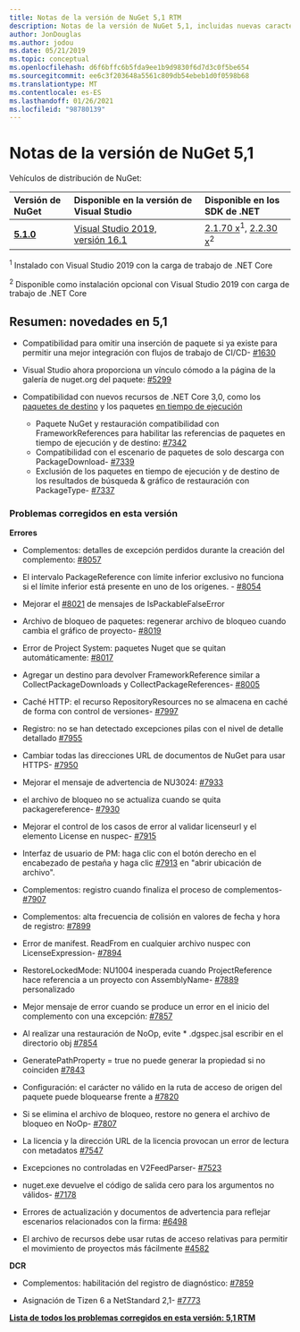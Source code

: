 ```yaml
---
title: Notas de la versión de NuGet 5,1 RTM
description: Notas de la versión de NuGet 5,1, incluidas nuevas características, correcciones de errores y DCR.
author: JonDouglas
ms.author: jodou
ms.date: 05/21/2019
ms.topic: conceptual
ms.openlocfilehash: d6f6bffc6b5fda9ee1b9d9830f6d7d3c0f5be654
ms.sourcegitcommit: ee6c3f203648a5561c809db54ebeb1d0f0598b68
ms.translationtype: MT
ms.contentlocale: es-ES
ms.lasthandoff: 01/26/2021
ms.locfileid: "98780139"
---
```

# <a name="nuget-51-release-notes"></a>Notas de la versión de NuGet 5,1

Vehículos de distribución de NuGet:

| Versión de NuGet | Disponible en la versión de Visual Studio| Disponible en los SDK de .NET|
|:---|:---|:---|
| [**5.1.0**](https://nuget.org/downloads) | [Visual Studio 2019, versión 16.1](https://visualstudio.microsoft.com/downloads/) | [2.1.70 x](https://dotnet.microsoft.com/download/dotnet-core/2.1)<sup>1</sup>, [2.2.30 x](https://dotnet.microsoft.com/download/dotnet-core/2.2)<sup>2</sup> |

<sup>1</sup> Instalado con Visual Studio 2019 con la carga de trabajo de .NET Core 

<sup>2</sup> Disponible como instalación opcional con Visual Studio 2019 con carga de trabajo de .NET Core

## <a name="summary-whats-new-in-51"></a>Resumen: novedades en 5,1

* Compatibilidad para omitir una inserción de paquete si ya existe para permitir una mejor integración con flujos de trabajo de CI/CD- [#1630](https://github.com/NuGet/Home/issues/1630#issuecomment-483461100)

* Visual Studio ahora proporciona un vínculo cómodo a la página de la galería de nuget.org del paquete: [#5299](https://github.com/NuGet/Home/issues/5299#issuecomment-494458510)

* Compatibilidad con nuevos recursos de .NET Core 3,0, como los [paquetes de destino](https://github.com/dotnet/cli/issues/10006) y los paquetes [en tiempo de ejecución](https://github.com/dotnet/cli/issues/10007)
  * Paquete NuGet y restauración compatibilidad con FrameworkReferences para habilitar las referencias de paquetes en tiempo de ejecución y de destino: [#7342](https://github.com/NuGet/Home/issues/7342)
  * Compatibilidad con el escenario de paquetes de solo descarga con PackageDownload- [#7339](https://github.com/NuGet/Home/issues/7339)
  * Exclusión de los paquetes en tiempo de ejecución y de destino de los resultados de búsqueda & gráfico de restauración con PackageType- [#7337](https://github.com/NuGet/Home/issues/7337)

### <a name="issues-fixed-in-this-release"></a>Problemas corregidos en esta versión

**Errores**

* Complementos: detalles de excepción perdidos durante la creación del complemento: [#8057](https://github.com/NuGet/Home/issues/8057)

* El intervalo PackageReference con límite inferior exclusivo no funciona si el límite inferior está presente en uno de los orígenes. - [#8054](https://github.com/NuGet/Home/issues/8054)

* Mejorar el [#8021](https://github.com/NuGet/Home/issues/8021) de mensajes de IsPackableFalseError

* Archivo de bloqueo de paquetes: regenerar archivo de bloqueo cuando cambia el gráfico de proyecto- [#8019](https://github.com/NuGet/Home/issues/8019)

* Error de Project System: paquetes Nuget que se quitan automáticamente: [#8017](https://github.com/NuGet/Home/issues/8017)

* Agregar un destino para devolver FrameworkReference similar a CollectPackageDownloads y CollectPackageReferences- [#8005](https://github.com/NuGet/Home/issues/8005)

* Caché HTTP: el recurso RepositoryResources no se almacena en caché de forma con control de versiones- [#7997](https://github.com/NuGet/Home/issues/7997)

* Registro: no se han detectado excepciones pilas con el nivel de detalle detallado [#7955](https://github.com/NuGet/Home/issues/7955)

* Cambiar todas las direcciones URL de documentos de NuGet para usar HTTPS- [#7950](https://github.com/NuGet/Home/issues/7950)

* Mejorar el mensaje de advertencia de NU3024: [#7933](https://github.com/NuGet/Home/issues/7933)

* el archivo de bloqueo no se actualiza cuando se quita packagereference- [#7930](https://github.com/NuGet/Home/issues/7930)

* Mejorar el control de los casos de error al validar licenseurl y el elemento License en nuspec- [#7915](https://github.com/NuGet/Home/issues/7915)

* Interfaz de usuario de PM: haga clic con el botón derecho en el encabezado de pestaña y haga clic [#7913](https://github.com/NuGet/Home/issues/7913) en "abrir ubicación de archivo".

* Complementos: registro cuando finaliza el proceso de complementos- [#7907](https://github.com/NuGet/Home/issues/7907)

* Complementos: alta frecuencia de colisión en valores de fecha y hora de registro: [#7899](https://github.com/NuGet/Home/issues/7899)

* Error de manifest. ReadFrom en cualquier archivo nuspec con LicenseExpression- [#7894](https://github.com/NuGet/Home/issues/7894)

* RestoreLockedMode: NU1004 inesperada cuando ProjectReference hace referencia a un proyecto con AssemblyName- [#7889](https://github.com/NuGet/Home/issues/7889) personalizado

* Mejor mensaje de error cuando se produce un error en el inicio del complemento con una excepción: [#7857](https://github.com/NuGet/Home/issues/7857)

* Al realizar una restauración de NoOp, evite * .dgspec.jsal escribir en el directorio obj [#7854](https://github.com/NuGet/Home/issues/7854)

* GeneratePathProperty = true no puede generar la propiedad si no coinciden [#7843](https://github.com/NuGet/Home/issues/7843)

* Configuración: el carácter no válido en la ruta de acceso de origen del paquete puede bloquearse frente a [#7820](https://github.com/NuGet/Home/issues/7820)

* Si se elimina el archivo de bloqueo, restore no genera el archivo de bloqueo en NoOp- [#7807](https://github.com/NuGet/Home/issues/7807)

* La licencia y la dirección URL de la licencia provocan un error de lectura con metadatos [#7547](https://github.com/NuGet/Home/issues/7547)

* Excepciones no controladas en V2FeedParser- [#7523](https://github.com/NuGet/Home/issues/7523)

* nuget.exe devuelve el código de salida cero para los argumentos no válidos- [#7178](https://github.com/NuGet/Home/issues/7178)

* Errores de actualización y documentos de advertencia para reflejar escenarios relacionados con la firma: [#6498](https://github.com/NuGet/Home/issues/6498)

* El archivo de recursos debe usar rutas de acceso relativas para permitir el movimiento de proyectos más fácilmente [#4582](https://github.com/NuGet/Home/issues/4582)

**DCR**

* Complementos: habilitación del registro de diagnóstico: [#7859](https://github.com/NuGet/Home/issues/7859)

* Asignación de Tizen 6 a NetStandard 2,1- [#7773](https://github.com/NuGet/Home/issues/7773)

**[Lista de todos los problemas corregidos en esta versión: 5,1 RTM](https://github.com/nuget/home/issues?q=is%3Aissue+is%3Aclosed+milestone%3A%225.1")**

